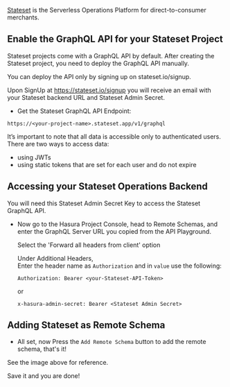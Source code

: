 [Stateset](https://www.stateset.io/) is the Serverless Operations Platform for direct-to-consumer merchants.

## Enable the GraphQL API for your Stateset Project

Stateset projects come with a GraphQL API by default. After creating the Stateset project, you need to deploy the GraphQL API manually.

You can deploy the API only by signing up on stateset.io/signup.

Upon SignUp at https://stateset.io/signup you will receive an email with your Stateset backend URL and Stateset Admin Secret.

- Get the Stateset GraphQL API Endpoint:

```
https://<your-project-name>.stateset.app/v1/graphql
```

It’s important to note that all data is accessible only to authenticated users. There are two ways to access data:

- using JWTs
- using static tokens that are set for each user and do not expire

## Accessing your Stateset Operations Backend

You will need this Stateset Admin Secret Key to access the Stateset GraphQL API.

- Now go to the Hasura Project Console, head to Remote Schemas, and enter the GraphQL Server URL you copied from the API Playground.

  Select the 'Forward all headers from client' option

  Under Additional Headers,  
  Enter the header name as `Authorization` and in `value` use the following:

  ```
  Authorization: Bearer <your-Stateset-API-Token>
  ```

  or

  ```
  x-hasura-admin-secret: Bearer <Stateset Admin Secret>
  ```

## Adding Stateset as Remote Schema

- All set, now Press the `Add Remote Schema` button to add the remote schema, that's it!

See the image above for reference.

Save it and you are done!
